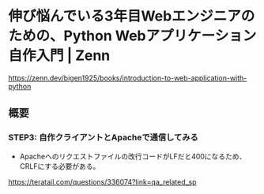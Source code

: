 # 伸び悩んでいる3年目Webエンジニアのための、Python Webアプリケーション自作入門 | Zenn

https://zenn.dev/bigen1925/books/introduction-to-web-application-with-python

## 概要

### STEP3: 自作クライアントとApacheで通信してみる

- Apacheへのリクエストファイルの改行コードがLFだと400になるため、CRLFにする必要がある。

https://teratail.com/questions/336074?link=qa_related_sp